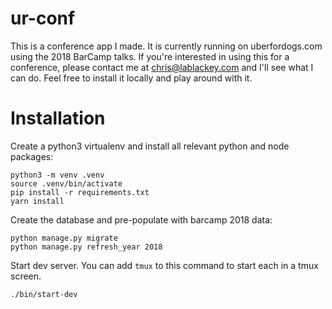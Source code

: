 # ur-conf

This is a conference app I made. It is currently running on uberfordogs.com using the 2018 BarCamp talks. If you're interested in using this for a conference, please contact me at chris@lablackey.com and I'll see what I can do. Feel free to install it locally and play around with it.


# Installation

Create a python3 virtualenv and install all relevant python and node packages:

```
python3 -m venv .venv
source .venv/bin/activate
pip install -r requirements.txt
yarn install
```

Create the database and pre-populate with barcamp 2018 data:

```
python manage.py migrate
python manage.py refresh_year 2018
```

Start dev server. You can add `tmux` to this command to start each in a tmux screen.

```
./bin/start-dev
```